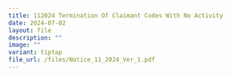 ```yaml
---
title: 112024 Termination Of Claimant Codes With No Activity
date: 2024-07-02
layout: file
description: ""
image: ""
variant: tiptap
file_url: /files/Notice_11_2024_Ver_1.pdf
---
```

